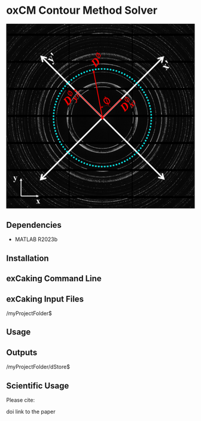 # oxCM Contour Method Solver
![logo](https://raw.githubusercontent.com/fatihxuzun/exCaking/main/exCaking_logo.png)

## Dependencies
* MATLAB R2023b

## Installation

## exCaking Command Line

## exCaking Input Files

/myProjectFolder$

## Usage

## Outputs

/myProjectFolder/dStore$

## Scientific Usage
Please cite:

doi link to the paper
